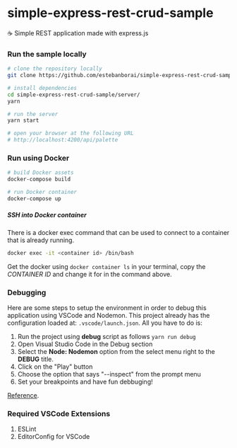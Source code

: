 # simple-express-rest-crud-sample
☕ Simple REST application made with express.js

### Run the sample locally
```bash
# clone the repository locally
git clone https://github.com/estebanborai/simple-express-rest-crud-sample.git

# install dependencies
cd simple-express-rest-crud-sample/server/
yarn

# run the server
yarn start

# open your browser at the following URL
# http://localhost:4200/api/palette
```

### Run using Docker
```bash
# build Docker assets
docker-compose build

# run Docker container
docker-compose up
```

##### SSH into Docker container
There is a docker exec command that can be used to connect to a container that is already running.

```bash
docker exec -it <container id> /bin/bash
```

Get the docker <container id> using `docker container ls` in your terminal, copy the *CONTAINER ID* and change it for *<container id>* in the command above.

### Debugging
Here are some steps to setup the environment in order to debug this application using VSCode and Nodemon.
This project already has the configuration loaded at: `.vscode/launch.json`.
All you have to do is:

1. Run the project using **debug** script as follows `yarn run debug`
2. Open Visual Studio Code in the Debug section
3. Select the **Node: Nodemon** option from the select menu right to the **DEBUG** title.
4. Click on the "Play" button
5. Choose the option that says "--inspect" from the prompt menu
6. Set your breakpoints and have fun debbuging!

[Reference](https://github.com/Microsoft/vscode-recipes/tree/master/nodemon).


### Required VSCode Extensions
1. ESLint
2. EditorConfig for VSCode
